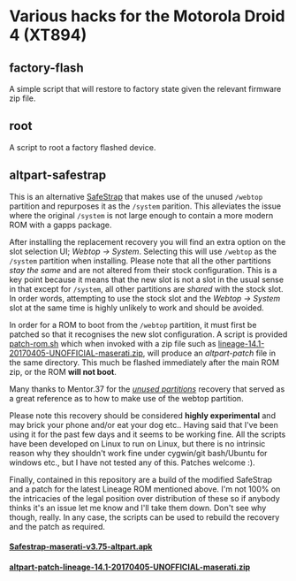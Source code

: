 # Various hacks for the Motorola Droid 4 (XT894)
## factory-flash
A simple script that will restore to factory state given the relevant firmware zip file.
## root
A script to root a factory flashed device.
## altpart-safestrap
This is an alternative [SafeStrap](https://github.com/stargo/android_packages_apps_Safestrap/releases) that makes use of the unused `/webtop` partition and repurposes it as the `/system` parition. This alleviates the issue where the original `/system` is not large enough to contain a more modern ROM with a gapps package.

After installing the replacement recovery you will find an extra option on the slot selection UI; *Webtop -> System*. Selecting this will use `/webtop` as the `/system` partition when installing. Please note that all the other partitions *stay the same* and are not altered from their stock configuration. This is a key point because it means that the new slot is not a slot in the usual sense in that except for `/system`, all other partitions are *shared* with the stock slot. In order words, attempting to use the stock slot and the *Webtop -> System* slot at the same time is highly unlikely to work and should be avoided.

In order for a ROM to boot from the `/webtop` partition, it must first be patched so that it recognises the new slot configuration. A script is provided [patch-rom.sh](https://github.com/timangus/droid4/blob/master/altpart-safestrap/patch-rom.sh) which when invoked with a zip file such as [lineage-14.1-20170405-UNOFFICIAL-maserati.zip](http://droid.cs.fau.de/lineage-14.1/lineage-14.1-20170405-UNOFFICIAL-maserati.zip), will produce an *altpart-patch* file in the same directory. This much be flashed immediately after the main ROM zip, or the ROM **will not boot**.

Many thanks to Mentor.37 for the [*unused partitions*](http://www.internauta37.altervista.org/en/xt894-and-xt912-safestrap-375-unused-partitions-preinstall-webtop) recovery that served as a great reference as to how to make use of the webtop partition.

Please note this recovery should be considered **highly experimental** and may brick your phone and/or eat your dog etc.. Having said that I've been using it for the past few days and it seems to be working fine. All the scripts have been developed on Linux to run on Linux, but there is no intrinsic reason why they shouldn't work fine under cygwin/git bash/Ubuntu for windows etc., but I have not tested any of this. Patches welcome :).

Finally, contained in this repository are a build of the modified SafeStrap and a patch for the latest Lineage ROM mentioned above. I'm not 100% on the intricacies of the legal position over distribution of these so if anybody thinks it's an issue let me know and I'll take them down. Don't see why though, really. In any case, the scripts can be used to rebuild the recovery and the patch as required.

#### [Safestrap-maserati-v3.75-altpart.apk](https://github.com/timangus/droid4/blob/master/binaries/Safestrap-maserati-v3.75-altpart.apk)
#### [altpart-patch-lineage-14.1-20170405-UNOFFICIAL-maserati.zip](https://github.com/timangus/droid4/blob/master/binaries/altpart-patch-lineage-14.1-20170405-UNOFFICIAL-maserati.zip)
